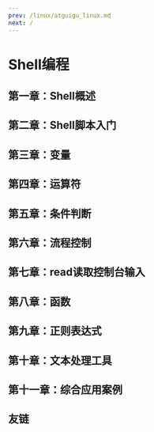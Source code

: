 ```yaml
---
prev: /linux/atguigu_linux.md
next: /
---
```


# Shell编程

## 第一章：Shell概述
## 第二章：Shell脚本入门
## 第三章：变量
## 第四章：运算符
## 第五章：条件判断
## 第六章：流程控制
## 第七章：read读取控制台输入
## 第八章：函数
## 第九章：正则表达式
## 第十章：文本处理工具
## 第十一章：综合应用案例
## 友链